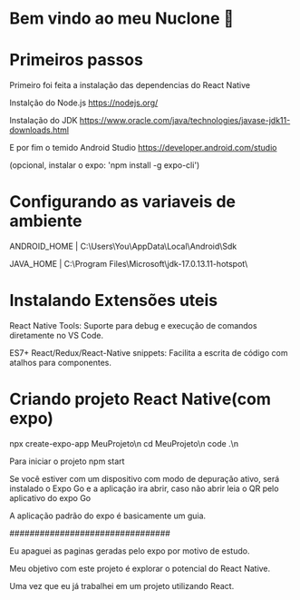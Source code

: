 # Bem vindo ao meu Nuclone 👋
# Primeiros passos
Primeiro foi feita a instalação das dependencias do React Native

Instalção do Node.js
https://nodejs.org/

Instalação do JDK
https://www.oracle.com/java/technologies/javase-jdk11-downloads.html

E por fim o temido Android Studio
https://developer.android.com/studio

(opcional, instalar o expo: 'npm install -g expo-cli')

# Configurando as variaveis de ambiente

ANDROID_HOME | C:\Users\You\AppData\Local\Android\Sdk

JAVA_HOME | C:\Program Files\Microsoft\jdk-17.0.13.11-hotspot\

# Instalando Extensões uteis

React Native Tools: Suporte para debug e execução de comandos diretamente no VS Code.

ES7+ React/Redux/React-Native snippets: Facilita a escrita de código com atalhos para componentes.

# Criando projeto React Native(com expo)
npx create-expo-app MeuProjeto\n
cd MeuProjeto\n
code .\n

Para iniciar o projeto 
npm start

Se você estiver com um dispositivo com modo de depuração ativo, será instalado
o Expo Go e a aplicação ira abrir, caso não abrir leia o QR pelo aplicativo do expo Go

A aplicação padrão do expo é basicamente um guia.

################################

Eu apaguei as paginas geradas pelo expo por motivo de estudo.

Meu objetivo com este projeto é explorar o potencial do React Native.

Uma vez que eu já trabalhei em um projeto utilizando React.